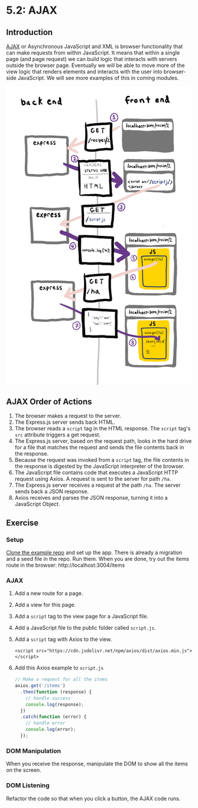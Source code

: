 # 5.2: AJAX

## Introduction

[AJAX](https://en.wikipedia.org/wiki/Ajax_%28programming%29) or Asynchronous JavaScript and XML is browser functionality that can make requests from within JavaScript. It means that within a single page \(and page request\) we can build logic that interacts with servers outside the browser page. Eventually we will be able to move more of the view logic that renders elements and interacts with the user into browser-side JavaScript. We will see more examples of this in coming modules.

![](../.gitbook/assets/ajax.jpg)

## AJAX Order of Actions

1. The browser makes a request to the server.
2. The Express.js server sends back HTML.
3. The browser reads a `script` tag in the HTML response. The `script` tag's `src` attribute triggers a get request.
4. The Express.js server, based on the request path, looks in the hard drive for a file that matches the request and sends the file contents back in the response.
5. Because the request was invoked from a `script` tag, the file contents in the response is digested by the JavaScript interpreter of the browser.
6. The JavaScript file contains code that executes a JavaScript HTTP request using Axios. A request is sent to the server for path `/ha`.
7. The Express.js server receives a request at the path `/ha`. The server sends back a JSON response.
8. Axios receives and parses the JSON response, turning it into a JavaScript Object.

## Exercise

### Setup

[Clone the example repo](https://github.com/rocketacademy/ajax-swe1) and set up the app. There is already a migration and a seed file in the repo. Run them. When you are done, try out the items route in the browser: http://localhost:3004/items

### AJAX

1. Add a new route for a page.
2. Add a view for this page.
3. Add a `script` tag to the view page for a JavaScript file.
4. Add a JavaScript file to the public folder called `script.js`.
5. Add a `script` tag with Axios to the view.

   ```markup
   <script src="https://cdn.jsdelivr.net/npm/axios/dist/axios.min.js"></script>
   ```

6. Add this Axios example to `script.js`

   ```javascript
   // Make a request for all the items
   axios.get('/items')
     .then(function (response) {
       // handle success
       console.log(response);
     })
     .catch(function (error) {
       // handle error
       console.log(error);
     });
   ```

### DOM Manipulation

When you receive the response, manipulate the DOM to show all the items on the screen.

### DOM Listening

Refactor the code so that when you click a button, the AJAX code runs.

